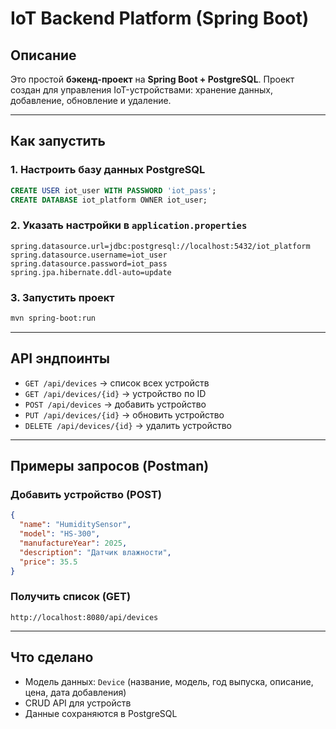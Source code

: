 # IoT Backend Platform (Spring Boot)

## Описание

Это простой **бэкенд-проект** на **Spring Boot + PostgreSQL**.
Проект создан для управления IoT-устройствами: хранение данных, добавление, обновление и удаление.

---

## Как запустить

### 1. Настроить базу данных PostgreSQL

```sql
CREATE USER iot_user WITH PASSWORD 'iot_pass';
CREATE DATABASE iot_platform OWNER iot_user;
```

### 2. Указать настройки в `application.properties`

```properties
spring.datasource.url=jdbc:postgresql://localhost:5432/iot_platform
spring.datasource.username=iot_user
spring.datasource.password=iot_pass
spring.jpa.hibernate.ddl-auto=update
```

### 3. Запустить проект

```bash
mvn spring-boot:run
```

---

##  API эндпоинты

* `GET /api/devices` → список всех устройств
* `GET /api/devices/{id}` → устройство по ID
* `POST /api/devices` → добавить устройство
* `PUT /api/devices/{id}` → обновить устройство
* `DELETE /api/devices/{id}` → удалить устройство

---

## Примеры запросов (Postman)

### Добавить устройство (POST)

```json
{
  "name": "HumiditySensor",
  "model": "HS-300",
  "manufactureYear": 2025,
  "description": "Датчик влажности",
  "price": 35.5
}
```

### Получить список (GET)

```
http://localhost:8080/api/devices
```

---

## Что сделано

* Модель данных: `Device` (название, модель, год выпуска, описание, цена, дата добавления)
* CRUD API для устройств
* Данные сохраняются в PostgreSQL
